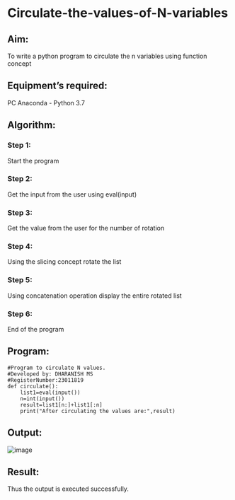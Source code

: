 # Circulate-the-values-of-N-variables
## Aim:
To write a python program to circulate the n variables using function concept
## Equipment’s required:
PC
Anaconda - Python 3.7
## Algorithm: 
### Step 1:
Start the program
### Step 2:
Get the input from the user using eval(input)
### Step 3: 
Get the value from the user for the number of rotation
### Step 4: 
Using the slicing concept rotate the list
### Step 5:
Using concatenation operation display the entire rotated list
### Step 6:
End of the program
## Program:
```
#Program to circulate N values.
#Developed by: DHARANISH MS
#RegisterNumber:23011819
def circulate():
    list1=eval(input())
    n=int(input())
    result=list1[n:]+list1[:n]
    print("After circulating the values are:",result)
```
## Output:
![image](https://github.com/MSDharanish-23011819/Circulate-the-values-of-N-variables/assets/147139454/01d562ce-5706-4788-8889-e9ef4070a3e2)



## Result:
Thus the output is executed successfully.
